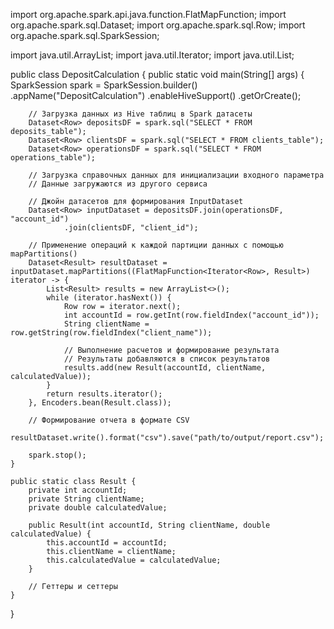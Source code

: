 import org.apache.spark.api.java.function.FlatMapFunction;
import org.apache.spark.sql.Dataset;
import org.apache.spark.sql.Row;
import org.apache.spark.sql.SparkSession;

import java.util.ArrayList;
import java.util.Iterator;
import java.util.List;

public class DepositCalculation {
    public static void main(String[] args) {
        SparkSession spark = SparkSession.builder()
                .appName("DepositCalculation")
                .enableHiveSupport()
                .getOrCreate();

        // Загрузка данных из Hive таблиц в Spark датасеты
        Dataset<Row> depositsDF = spark.sql("SELECT * FROM deposits_table");
        Dataset<Row> clientsDF = spark.sql("SELECT * FROM clients_table");
        Dataset<Row> operationsDF = spark.sql("SELECT * FROM operations_table");

        // Загрузка справочных данных для инициализации входного параметра
        // Данные загружаются из другого сервиса

        // Джойн датасетов для формирования InputDataset
        Dataset<Row> inputDataset = depositsDF.join(operationsDF, "account_id")
                .join(clientsDF, "client_id");

        // Применение операций к каждой партиции данных с помощью mapPartitions()
        Dataset<Result> resultDataset = inputDataset.mapPartitions((FlatMapFunction<Iterator<Row>, Result>) iterator -> {
            List<Result> results = new ArrayList<>();
            while (iterator.hasNext()) {
                Row row = iterator.next();
                int accountId = row.getInt(row.fieldIndex("account_id"));
                String clientName = row.getString(row.fieldIndex("client_name"));

                // Выполнение расчетов и формирование результата
                // Результаты добавляются в список результатов
                results.add(new Result(accountId, clientName, calculatedValue));
            }
            return results.iterator();
        }, Encoders.bean(Result.class));

        // Формирование отчета в формате CSV
        resultDataset.write().format("csv").save("path/to/output/report.csv");

        spark.stop();
    }

    public static class Result {
        private int accountId;
        private String clientName;
        private double calculatedValue;

        public Result(int accountId, String clientName, double calculatedValue) {
            this.accountId = accountId;
            this.clientName = clientName;
            this.calculatedValue = calculatedValue;
        }

        // Геттеры и сеттеры
    }
}
